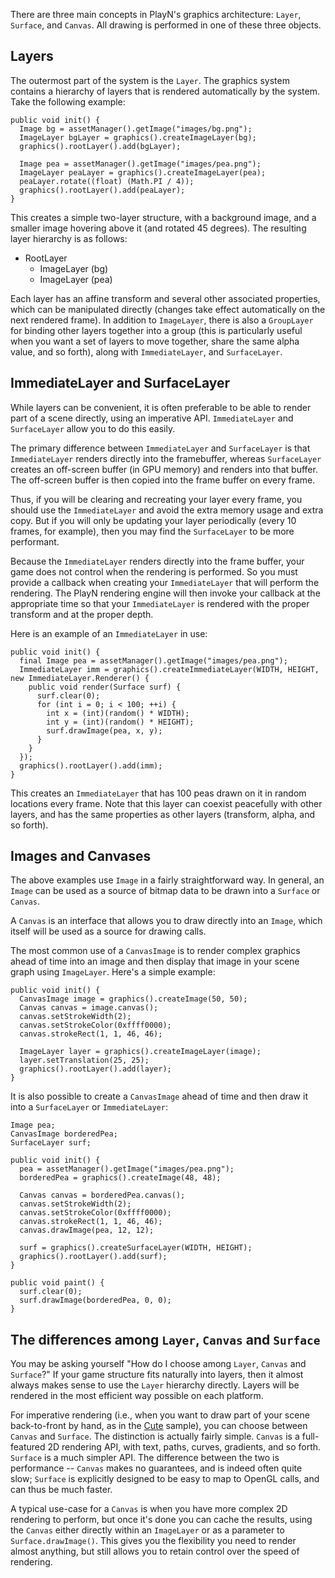 There are three main concepts in PlayN's graphics architecture: `Layer`,
`Surface`, and `Canvas`. All drawing is performed in one of these three
objects.


## Layers ##

The outermost part of the system is the `Layer`. The graphics system contains a
hierarchy of layers that is rendered automatically by the system. Take the
following example:

```
public void init() {
  Image bg = assetManager().getImage("images/bg.png");
  ImageLayer bgLayer = graphics().createImageLayer(bg);
  graphics().rootLayer().add(bgLayer);

  Image pea = assetManager().getImage("images/pea.png");
  ImageLayer peaLayer = graphics().createImageLayer(pea);
  peaLayer.rotate((float) (Math.PI / 4));
  graphics().rootLayer().add(peaLayer);
}
```

This creates a simple two-layer structure, with a background image, and a
smaller image hovering above it (and rotated 45 degrees). The resulting layer
hierarchy is as follows:

  * RootLayer
    * ImageLayer (bg)
    * ImageLayer (pea)

Each layer has an affine transform and several other associated properties,
which can be manipulated directly (changes take effect automatically on the
next rendered frame). In addition to `ImageLayer`, there is also a `GroupLayer`
for binding other layers together into a group (this is particularly useful
when you want a set of layers to move together, share the same alpha value, and
so forth), along with `ImmediateLayer`, and `SurfaceLayer`.


## ImmediateLayer and SurfaceLayer ##

While layers can be convenient, it is often preferable to be able to render
part of a scene directly, using an imperative API. `ImmediateLayer` and
`SurfaceLayer` allow you to do this easily.

The primary difference between `ImmediateLayer` and `SurfaceLayer` is that
`ImmediateLayer` renders directly into the framebuffer, whereas `SurfaceLayer`
creates an off-screen buffer (in GPU memory) and renders into that buffer. The
off-screen buffer is then copied into the frame buffer on every frame.

Thus, if you will be clearing and recreating your layer every frame, you should
use the `ImmediateLayer` and avoid the extra memory usage and extra copy. But
if you will only be updating your layer periodically (every 10 frames, for
example), then you may find the `SurfaceLayer` to be more performant.

Because the `ImmediateLayer` renders directly into the frame buffer, your game
does not control when the rendering is performed. So you must provide a
callback when creating your `ImmediateLayer` that will perform the rendering.
The PlayN rendering engine will then invoke your callback at the appropriate
time so that your `ImmediateLayer` is rendered with the proper transform and at
the proper depth.

Here is an example of an `ImmediateLayer` in use:

```
public void init() {
  final Image pea = assetManager().getImage("images/pea.png");
  ImmediateLayer imm = graphics().createImmediateLayer(WIDTH, HEIGHT, new ImmediateLayer.Renderer() {
    public void render(Surface surf) {
      surf.clear(0);
      for (int i = 0; i < 100; ++i) {
        int x = (int)(random() * WIDTH);
        int y = (int)(random() * HEIGHT);
        surf.drawImage(pea, x, y);
      }
    }
  });
  graphics().rootLayer().add(imm);
}
```

This creates an `ImmediateLayer` that has 100 peas drawn on it in random
locations every frame. Note that this layer can coexist peacefully with other
layers, and has the same properties as other layers (transform, alpha, and so
forth).


## Images and Canvases ##

The above examples use `Image` in a fairly straightforward way. In general, an
`Image` can be used as a source of bitmap data to be drawn into a `Surface` or
`Canvas`.

A `Canvas` is an interface that allows you to draw directly into an `Image`,
which itself will be used as a source for drawing calls.

The most common use of a `CanvasImage` is to render complex graphics ahead of
time into an image and then display that image in your scene graph using
`ImageLayer`. Here's a simple example:

```
public void init() {
  CanvasImage image = graphics().createImage(50, 50);
  Canvas canvas = image.canvas();
  canvas.setStrokeWidth(2);
  canvas.setStrokeColor(0xffff0000);
  canvas.strokeRect(1, 1, 46, 46);

  ImageLayer layer = graphics().createImageLayer(image);
  layer.setTranslation(25, 25);
  graphics().rootLayer().add(layer);
}
```

It is also possible to create a `CanvasImage` ahead of time and then draw it
into a `SurfaceLayer` or `ImmediateLayer`:

```
Image pea;
CanvasImage borderedPea;
SurfaceLayer surf;

public void init() {
  pea = assetManager().getImage("images/pea.png");
  borderedPea = graphics().createImage(48, 48);

  Canvas canvas = borderedPea.canvas();
  canvas.setStrokeWidth(2);
  canvas.setStrokeColor(0xffff0000);
  canvas.strokeRect(1, 1, 46, 46);
  canvas.drawImage(pea, 12, 12);

  surf = graphics().createSurfaceLayer(WIDTH, HEIGHT);
  graphics().rootLayer().add(surf);
}

public void paint() {
  surf.clear(0);
  surf.drawImage(borderedPea, 0, 0);
}
```

## The differences among `Layer`, `Canvas` and `Surface` ##

You may be asking yourself "How do I choose among `Layer`, `Canvas` and
`Surface`?" If your game structure fits naturally into layers, then it almost
always makes sense to use the `Layer` hierarchy directly. Layers will be
rendered in the most efficient way possible on each platform.

For imperative rendering (i.e., when you want to draw part of your scene
back-to-front by hand, as in the [Cute](Cute.md) sample), you can choose between
`Canvas` and `Surface`. The distinction is actually fairly simple. `Canvas` is
a full-featured 2D rendering API, with text, paths, curves, gradients, and so
forth. `Surface` is a much simpler API. The difference between the two is
performance -- `Canvas` makes no guarantees, and is indeed often quite slow;
`Surface` is explicitly designed to be easy to map to OpenGL calls, and can
thus be much faster.

A typical use-case for a `Canvas` is when you have more complex 2D rendering to
perform, but once it's done you can cache the results, using the `Canvas`
either directly within an `ImageLayer` or as a parameter to
`Surface.drawImage()`. This gives you the flexibility you need to render almost
anything, but still allows you to retain control over the speed of rendering.